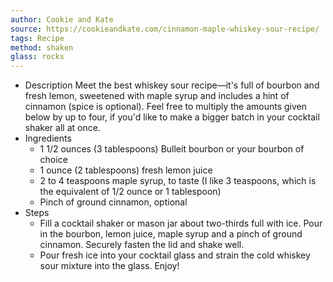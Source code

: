 ```yaml
---
author: Cookie and Kate
source: https://cookieandkate.com/cinnamon-maple-whiskey-sour-recipe/
tags: Recipe
method: shaken
glass: rocks
---
```


- Description
  Meet the best whiskey sour recipe—it's full of bourbon and fresh lemon, sweetened with maple syrup and includes a hint of cinnamon (spice is optional). Feel free to multiply the amounts given below by up to four, if you'd like to make a bigger batch in your cocktail shaker all at once.
- Ingredients
	- 1 1/2 ounces (3 tablespoons) Bulleit bourbon or your bourbon of choice
	- 1 ounce (2 tablespoons) fresh lemon juice
	- 2 to 4 teaspoons maple syrup, to taste (I like 3 teaspoons, which is the equivalent of 1/2 ounce or 1 tablespoon)
	- Pinch of ground cinnamon, optional
- Steps
	- Fill a cocktail shaker or mason jar about two-thirds full with ice. Pour in the bourbon, lemon juice, maple syrup and a pinch of ground cinnamon. Securely fasten the lid and shake well.
	- Pour fresh ice into your cocktail glass and strain the cold whiskey sour mixture into the glass. Enjoy!